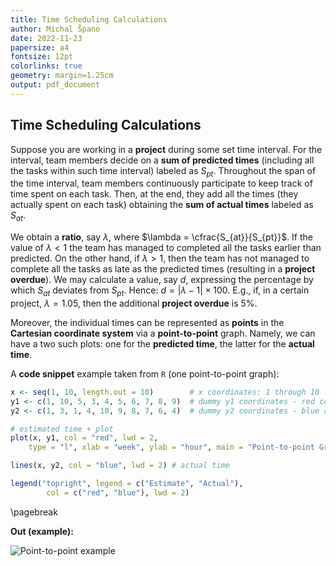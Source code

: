 ```yaml
---
title: Time Scheduling Calculations
author: Michal Špano
date: 2022-11-23
papersize: a4
fontsize: 12pt
colorlinks: true
geometry: margin=1.25cm
output: pdf_document
---
```


## Time Scheduling Calculations

Suppose you are working in a __project__ during some set time interval. For the interval, team members decide on a __sum of predicted times__ (including all the tasks within such time interval) labeled as $S_{pt}$. Throughout the span of the time interval, team members continuously participate to keep track of time spent on each task. Then, at the end, they add all the times (they actually spent on each task) obtaining the __sum of actual times__ labeled as $S_{at}$.

We obtain a __ratio__, say $\lambda$, where $\lambda = \cfrac{S_{at}}{S_{pt}}$. If the value of $\lambda < 1$ the team has managed to completed all the tasks earlier than predicted. On the other hand, if $\lambda > 1$, then the team has not managed to complete all the tasks as late as the predicted times (resulting in a __project overdue__). We may calculate a value, say $d$, expressing the percentage by which $S_{at}$ deviates from $S_{pt}$. Hence: $d = | \lambda - 1 | \times 100$. E.g., if, in a certain project, $\lambda = 1.05$, then the additional __project overdue__ is $5\%$. 

Moreover, the individual times can be represented as __points__ in the __Cartesian coordinate system__ via a __point-to-point__ graph. Namely, we can have a two such plots: one for the __predicted time__, the latter for the __actual time__.

A __code snippet__ example taken from `R` (one point-to-point graph):

```r
x <- seq(1, 10, length.out = 10)        # x coordinates: 1 through 10
y1 <- c(1, 10, 5, 3, 4, 5, 6, 7, 8, 9)  # dummy y1 coordinates - red color (estimate)
y2 <- c(1, 3, 1, 4, 10, 9, 8, 7, 6, 4)  # dummy y2 coordinates - blue color (actual)

# estimated time + plot
plot(x, y1, col = "red", lwd = 2,
    type = "l", xlab = "week", ylab = "hour", main = "Point-to-point Graph")

lines(x, y2, col = "blue", lwd = 2) # actual time

legend("topright", legend = c("Estimate", "Actual"),
        col = c("red", "blue"), lwd = 2)
```

\pagebreak

__Out (example):__

![Point-to-point example](https://peltiertech.com/images/2016-08/MultipleXYOneDataBlock.png)

